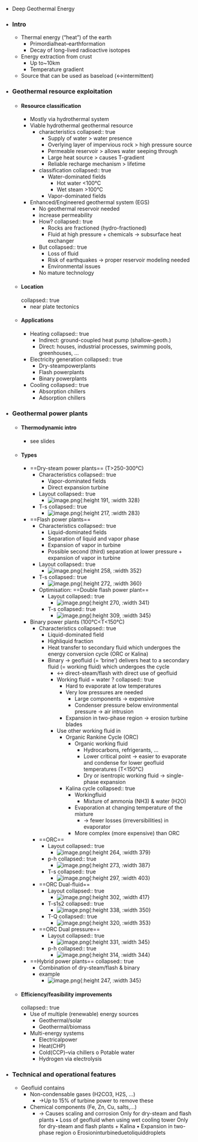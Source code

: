 - Deep Geothermal Energy
- ### Intro
	- Thermal energy (“heat”) of the earth
		- Primordialheat–earthformation
		- Decay of long-lived radioactive isotopes
	- Energy extraction from crust
		- Up to~10km
		- Temperature gradient
	- Source that can be used as baseload (<->intermittent)
- ### Geothermal resource exploitation
	- #### Resource classification
		- Mostly via hydrothermal system
		- Viable hydrothermal geothermal resource
			- characteristics
			  collapsed:: true
				- Supply of water > water presence
				- Overlying layer of impervious rock > high pressure source
				- Permeable reservoir > allows water seeping through
				- Large heat source > causes T-gradient
				- Reliable recharge mechanism > lifetime
			- classification
			  collapsed:: true
				- Water-dominated fields
					- Hot water <100°C
					- Wet steam >100°C
				- Vapor-dominated fields
		- Enhanced/Engineered geothermal system (EGS)
			- No geothermal reservoir needed
			- increase permeability
			- How?
			  collapsed:: true
				- Rocks are fractioned (hydro-fractioned)
				- Fluid at high pressure + chemicals -> subsurface heat exchanger
			- But
			  collapsed:: true
				- Loss of fluid
				- Risk of earthquakes -> proper reservoir modeling needed
				- Environmental issues
			- No mature technology
	- #### Location
	  collapsed:: true
		- near plate tectonics
	- #### Applications
		- Heating
		  collapsed:: true
			- Indirect: ground-coupled heat pump (shallow-geoth.)
			- Direct: houses, industrial processes, swimming pools, greenhouses, ...
		- Electricity generation
		  collapsed:: true
			- Dry-steampowerplants
			- Flash powerplants
			- Binary powerplants
		- Cooling
		  collapsed:: true
			- Absorption chillers
			- Adsorption chillers
- ### Geothermal power plants
	- #### Thermodynamic intro
		- see slides
	- #### Types
		- ==Dry-steam power plants== (T>250-300°C)
			- Characteristics
			  collapsed:: true
				- Vapor-dominated fields
				- Direct expansion turbine
			- Layout
			  collapsed:: true
				- ![image.png](../assets/image_1683878633922_0.png){:height 191, :width 328}
			- T-s
			  collapsed:: true
				- ![image.png](../assets/image_1683878692130_0.png){:height 217, :width 283}
		- ==Flash power plants==
			- Characteristics
			  collapsed:: true
				- Liquid-dominated fields
				- Separation of liquid and vapor phase
				- Expansion of vapor in turbine
				- Possible second (third) separation at lower pressure + expansion of vapor in turbine
			- Layout
			  collapsed:: true
				- ![image.png](../assets/image_1683879146528_0.png){:height 258, :width 352}
			- T-s
			  collapsed:: true
				- ![image.png](../assets/image_1683879188560_0.png){:height 272, :width 360}
			- Optimisation: ==Double flash power plant==
				- Layout
				  collapsed:: true
					- ![image.png](../assets/image_1683879373006_0.png){:height 270, :width 341}
				- T-s
				  collapsed:: true
					- ![image.png](../assets/image_1683879432558_0.png){:height 309, :width 345}
		- Binary power plants (100°C<T<150°C)
			- Characteristics
			  collapsed:: true
				- Liquid-dominated field
				- Highliquid fraction
				- Heat transfer to secondary fluid which undergoes the energy conversion cycle (ORC or Kalina)
				- Binary -> geofluid (= ‘brine’) delivers heat to a secondary fluid (= working fluid) which undergoes the cycle
					- <-> direct-steam/flash with direct use of geofluid
					- Working fluid = water ?
					  collapsed:: true
						- Hard to evaporate at low temperatures
						- Very low pressures are needed
							- Large components -> expensive
							- Condenser pressure below environmental pressure -> air intrusion
						- Expansion in two-phase region -> erosion turbine blades
					- Use other working fluid in
						- Organic Rankine Cycle (ORC)
							- Organic working fluid
								- Hydrocarbons, refrigerants, ...
								- Lower critical point -> easier to evaporate and condense for lower geofluid temperatures (T<150°C)
								- Dry or isentropic working fluid -> single-phase expansion
						- Kalina cycle
						  collapsed:: true
							- Workingfluid
								- Mixture of ammonia (NH3) & water (H2O)
							- Evaporation at changing temperature of the mixture
								- -> fewer losses (irreversibilities) in evaporator
							- More complex (more expensive) than ORC
			- ==ORC==
				- Layout
				  collapsed:: true
					- ![image.png](../assets/image_1683880793400_0.png){:height 264, :width 379}
				- p-h
				  collapsed:: true
					- ![image.png](../assets/image_1683881360272_0.png){:height 273, :width 387}
				- T-s
				  collapsed:: true
					- ![image.png](../assets/image_1683883104397_0.png){:height 297, :width 403}
			- ==ORC Dual-fluid==
				- Layout
				  collapsed:: true
					- ![image.png](../assets/image_1683883238518_0.png){:height 302, :width 417}
				- T-s1s2
				  collapsed:: true
					- ![image.png](../assets/image_1683883508748_0.png){:height 338, :width 350}
				- T-Q
				  collapsed:: true
					- ![image.png](../assets/image_1683883630991_0.png){:height 320, :width 353}
			- ==ORC Dual pressure==
				- Layout
				  collapsed:: true
					- ![image.png](../assets/image_1683883717112_0.png){:height 331, :width 345}
				- p-h
				  collapsed:: true
					- ![image.png](../assets/image_1683883750470_0.png){:height 314, :width 344}
		- ==Hybrid power plants==
		  collapsed:: true
			- Combination of dry-steam/flash & binary
			- example
				- ![image.png](../assets/image_1683884176488_0.png){:height 247, :width 345}
	- #### Efficiency/feasibility improvements
	  collapsed:: true
		- Use of multiple (renewable) energy sources
			- Geothermal/solar
			- Geothermal/biomass
		- Multi-energy systems
			- Electricalpower
			- Heat(CHP)
			- Cold(CCP)–via chillers o Potable water
			- Hydrogen via electrolysis
- ### Technical and operational features
	- Geofluid contains
		- Non-condensable gases (H2CO3, H2S, ...)
			- ->Up to 15% of turbine power to remove these
		- Chemical components (Fe, Zn, Cu, salts,...)
			- -> Causes scaling and corrosion
			  Only for dry-steam and flash plants
			  • Loss of geofluid when using wet cooling tower Only for dry-steam and flash plants + Kalina
			  • Expansion in two-phase region
			  o Erosioninturbineduetoliquiddroplets